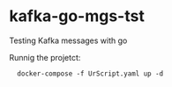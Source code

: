 # kafka-go-mgs-tst
Testing Kafka messages with go

Runnig the projetct:

      docker-compose -f UrScript.yaml up -d
